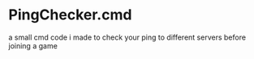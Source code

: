# PingChecker.cmd
a small cmd code i made to check your ping to different servers before joining a game
